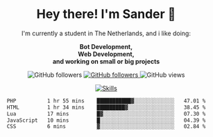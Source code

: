 <div align="center">
<h1>Hey there! I'm Sander 🦜</h1>
<p style="max-width: 40rem">I'm currently a student in The Netherlands, and i like doing:</p>

<p style="max-width: 40rem">
<b>Bot Development, <br />Web Development, <br> and working on small or big projects</b>
</p>

<p>
    <img alt="GitHub followers" src="https://img.shields.io/github/followers/sanderhd">
    <a href="https://www.sanderhd.me">
        <img alt="GitHub followers" src="https://img.shields.io/badge/My-website-blue">
    </a>
    <img alt="GitHub views" src="https://komarev.com/ghpvc/?username=sanderhd&label=Profile+views&color=blue">
</p>

<p>
    <a href="https://sanderhd.me" target="_blank">
        <img alt="Skills" src="https://skillicons.dev/icons?i=html,css,tailwind,js,p5js,nodejs,php,mysql,md,discordjs,bots,figma,github,vscode,windows,vercel&perline=11">
    </a>
</p>

<!--START_SECTION:waka-->

```txt
PHP          1 hr 55 mins    ███████████▓░░░░░░░░░░░░░   47.01 %
HTML         1 hr 34 mins    █████████▓░░░░░░░░░░░░░░░   38.45 %
Lua          17 mins         █▓░░░░░░░░░░░░░░░░░░░░░░░   07.30 %
JavaScript   10 mins         █░░░░░░░░░░░░░░░░░░░░░░░░   04.39 %
CSS          6 mins          ▓░░░░░░░░░░░░░░░░░░░░░░░░   02.84 %
```

<!--END_SECTION:waka-->
</div>

